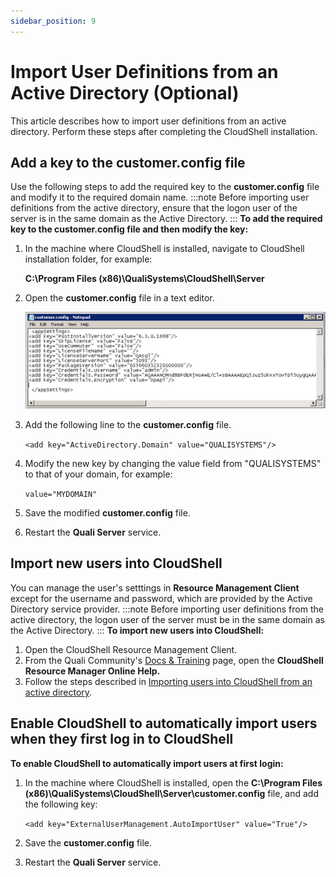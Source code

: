 ```yaml
---
sidebar_position: 9
---
```


# Import User Definitions from an Active Directory (Optional)

This article describes how to import user definitions from an active directory. Perform these steps after completing the CloudShell installation.

## Add a key to the customer.config file

Use the following steps to add the required key to the **customer.config** file and modify it to the required domain name.
:::note
Before importing user definitions from the active directory, ensure that the logon user of the server is in the same domain as the Active Directory.
:::
**To add the required key to the customer.config file and then modify the key:**

1. In the machine where CloudShell is installed, navigate to CloudShell installation folder, for example:
    
    **C:\\Program Files (x86)\\QualiSystems\\CloudShell\\Server**
    
2. Open the **customer.config** file in a text editor.
    
    ![](/Images/IG2/Check-for-CloudShell-required_33.png)
    
3. Add the following line to the **customer.config** file.
    
    `<add key="ActiveDirectory.Domain" value="QUALISYSTEMS"/>`
    
4. Modify the new key by changing the value field from "QUALISYSTEMS" to that of your domain, for example:
    
    `value="MYDOMAIN"`
    
5. Save the modified **customer.config** file.
6. Restart the **Quali Server** service.

## Import new users into CloudShell

You can manage the user's setttings in **Resource Management Client** except for the username and password, which are provided by the Active Directory service provider.
:::note
Before importing user definitions from the active directory, the logon user of the server must be in the same domain as the Active Directory.
:::
**To import new users into CloudShell:**

1. Open the CloudShell Resource Management Client.
2. From the Quali Community's [Docs & Training](http://www.quali.com/community/training/) page, open the **CloudShell Resource Manager Online Help.**
3. Follow the steps described in [Importing users into CloudShell from an active directory](../../../../admin/cloudshell-identity-management/managing-users/managing-cloudshell-users.md#importing-users-into-cloudshell-from-an-active-directory).

## Enable CloudShell to automatically import users when they first log in to CloudShell

**To enable CloudShell to automatically import users at first login:**

1. In the machine where CloudShell is installed, open the **C:\\Program Files (x86)\\QualiSystems\\CloudShell\\Server\\customer.config** file, and add the following key:
    
    `<add key="ExternalUserManagement.AutoImportUser" value="True"/>`
    
2. Save the **customer.config** file.
3. Restart the **Quali Server** service.